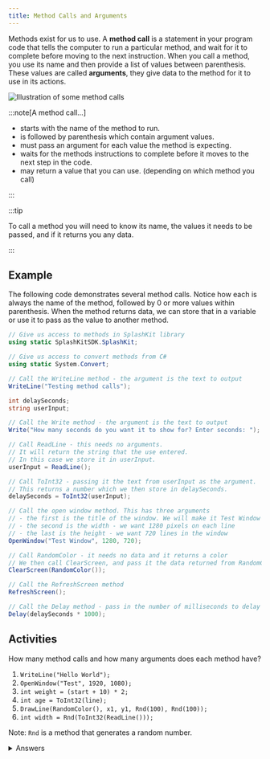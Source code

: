 ```yaml
---
title: Method Calls and Arguments
---
```


Methods exist for us to use. A **method call** is a statement in your program code that tells the computer to run a particular method, and wait for it to complete before moving to the next instruction. When you call a method, you use its name and then provide a list of values between parenthesis. These values are called **arguments**, they give data to the method for it to use in its actions.

![Illustration of some method calls](./images/method-call-pano.png)

:::note[A method call...]

- starts with the name of the method to run.
- is followed by parenthesis which contain argument values.
- must pass an argument for each value the method is expecting.
- waits for the methods instructions to complete before it moves to the next step in the code.
- may return a value that you can use. (depending on which method you call)

:::

:::tip

To call a method you will need to know its name, the values it needs to be passed, and if it returns you any data.

:::

## Example

The following code demonstrates several method calls. Notice how each is always the name of the method, followed by 0 or more values within parenthesis. When the method returns data, we can store that in a variable or use it to pass as the value to another method.

```cs
// Give us access to methods in SplashKit library
using static SplashKitSDK.SplashKit;

// Give us access to convert methods from C#
using static System.Convert;

// Call the WriteLine method - the argument is the text to output
WriteLine("Testing method calls");

int delaySeconds;
string userInput;

// Call the Write method - the argument is the text to output
Write("How many seconds do you want it to show for? Enter seconds: ");

// Call ReadLine - this needs no arguments.
// It will return the string that the use entered.
// In this case we store it in userInput.
userInput = ReadLine();

// Call ToInt32 - passing it the text from userInput as the argument.
// This returns a number which we then store in delaySeconds.
delaySeconds = ToInt32(userInput);

// Call the open window method. This has three arguments
// - the first is the title of the window. We will make it Test Window
// - the second is the width - we want 1280 pixels on each line
// - the last is the height - we want 720 lines in the window
OpenWindow("Test Window", 1280, 720);

// Call RandomColor - it needs no data and it returns a color
// We then call ClearScreen, and pass it the data returned from RandomColor
ClearScreen(RandomColor());

// Call the RefreshScreen method
RefreshScreen();

// Call the Delay method - pass in the number of milliseconds to delay
Delay(delaySeconds * 1000);
```

## Activities

How many method calls and how many arguments does each method have?

1. `WriteLine("Hello World");`
2. `OpenWindow("Test", 1920, 1080);`
3. `int weight = (start + 10) * 2;`
4. `int age = ToInt32(line);`
5. `DrawLine(RandomColor(), x1, y1, Rnd(100), Rnd(100));`
6. `int width = Rnd(ToInt32(ReadLine()));`

Note: `Rnd` is a method that generates a random number.

<details>
  <summary role="button">Answers</summary>
  <ul>
    <li><strong>1: </strong>This has one method call to <code>WriteLine</code> with a single string argument.</li>
    <li><strong>2: </strong>This has one method call to <code>OpenWindow</code> with three arguments: a string and two numbers.</li>
    <li><strong>3: </strong>This does not have any method calls.</li>
    <li><strong>4: </strong>This has one method call to <code>ToInt32</code>, which is passed one argument.</li>
    <li><strong>5: </strong>There are four method calls on this line. <code>DrawLine</code>, <code>RandomColor</code>, and two calls to <code>Rnd</code>. <code>DrawLine</code> is passed five arguments, <code>RandomColor</code> none, and <code>Rnd</code> is passed one.</li>
    <li><strong>6: </strong>There are three method calls: <code>Rnd</code>, <code>ToInt32</code>, and <code>ReadLine</code>. <code>ReadLine</code> runs first and is passed no arguments. Both <code>Rnd</code> and <code>ToInt32</code> are passed one argument. The result of <code>ReadLine</code> is passed to <code>ToInt32</code>. The result of <code>ToInt32</code> is then passed into <code>Rnd</code>.</li>
  </ul>
</details>
